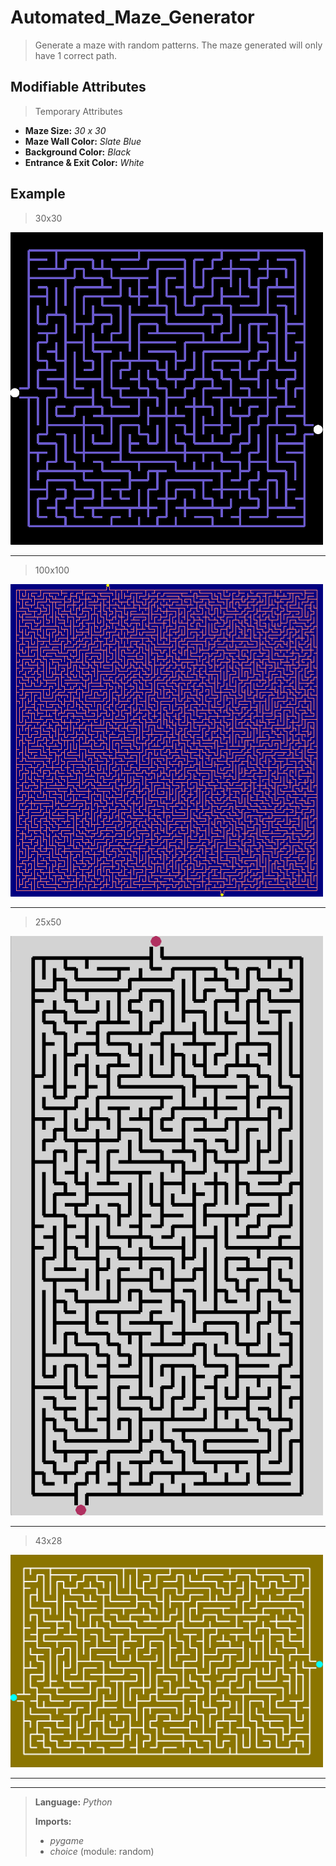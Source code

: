 # Automated_Maze_Generator
>  Generate a maze with random patterns. The maze generated will only have 1 correct path.

## Modifiable Attributes
>Temporary Attributes
- **Maze Size:** _30 x 30_
- **Maze Wall Color:** _Slate Blue_
- **Background Color:** _Black_
- **Entrance & Exit Color:** _White_
  
## Example

> 30x30

<img src = https://github.com/Kyros0718/Automated_Maze_Generator/blob/main/Images/30x30_Maze.png width="500">

---

> 100x100

<img src = https://github.com/Kyros0718/Automated_Maze_Generator/blob/main/Images/100x100_Maze.png width="500">

---

> 25x50

<img src = https://github.com/Kyros0718/Automated_Maze_Generator/blob/main/Images/25x50_Maze.png width="500">

---

> 43x28

<img src = https://github.com/Kyros0718/Automated_Maze_Generator/blob/main/Images/43x28_Maze.png width="500">

---
---
> **Language:** _Python_
>
> **Imports:**
> - _pygame_
> - _choice_ (module: random)
